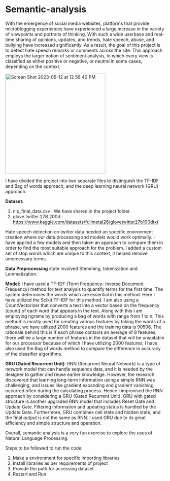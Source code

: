 # Semantic-analysis

With the emergence of social media websites, platforms that provide microblogging experiences have experienced a large increase in the variety of viewpoints and portraits of thinking. With such a wide userbase and real-time sharing of opinions, updates, and trends, hate
speech, abuse, and bullying have increased significantly. As a result, the goal of this project is to detect hate speech remarks or comments across the site. This approach employs the larger notion of sentiment analysis, in which every view is classified as either positive or
negative, or neutral in some cases, depending on the context.

<img width="315" alt="Screen Shot 2023-05-12 at 12 56 40 PM" src="https://github.com/srirakshareddy/Semantic-analysis/assets/132956605/a8de85f6-fedd-4528-8576-7afb6a0588d7">

I have divided the project into two separate files to distinguish the TF-IDF and Bag of words approach, and the deep learning neural network (GRU) approach. 

**Dataset:**
1. nlp_final_data.csv : We have shared in the project folder.
2. glove.twitter.27B.200d :
https://www.kaggle.com/datasets/fullmetal26/glovetwitter27b100dtxt

Hate speech detection on twitter data needed an specific environment creation where our data processing and models would work optimally. I have applied a few models and then taken an approach to compare them in order to find the most suitable approach for the problem.
I added a custom set of stop words which are unique to this context, it helped remove unnecessary terms. 

**Data Preprocessing** state involved Stemming, tokenization and Lemmatization. 

**Model:** I have used a TF-IDF (Term Frequency- Inverse Document Frequency) method for text analysis to quantify terms for the first time. The system determines the words which are essential in this method. Here I have utilized the Scikit TF-IDF for this method. I am also using a CountVectorizer that converts a text into a vector based on the frequency (count) of each word that appears in the text. Along with this I am employing ngrams by producing a bag of words with range from 1 to n, This method is mostly used for creating various features by taking the words of a phrase, we have utilized 2000 features and the training data is 90506. The rationale behind this is if each phrase contains an average of 8 features, there will be a large number of features in the dataset that will be unsuitable for our processor because of which I have utilizing 2000 features, I have also used the Bag of words method to compare the difference in accuracy of the classifier algorithms.

**GRU (Gated Recurrent Unit)**: RNN (Recurrent Neural Network) is a type of network model that can handle sequence data, and it is needed by the designer to gather and reuse earlier knowledge. However, the research discovered that learning long-term information using a simple RNN was challenging, and issues like gradient expanding and gradient vanishing occurred often during the calculating process. Hence I improvised the RNN approach by considering a GRU (Gated Recurrent Unit). GRU with gated structure is another upgraded RNN model that includes Reset Gate and Update Gate. Filtering information and updating status is handled by the Update Gate. Furthermore, GRU combines cell state and hidden state, and the final output is not the same as RNN. I used GRU due to its great efficiency and simple structure and operation.

Overall, semantic analysis is a very fun exercise to explore the uses of Natural Language Processing.

Steps to be followed to run the code:
1. Make a environment for specific importing libraries
2. Install libraries as per requirements of project
3. Provide the path for accessing dataset
4. Restart and Run
